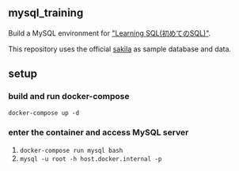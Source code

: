 ## mysql_training
Build a MySQL environment for ["Learning SQL(初めてのSQL)"](https://amzn.to/3nRRVPe).

This repository uses the official [sakila](https://dev.mysql.com/doc/index-other.html) as sample database and data.

## setup
### build and run docker-compose
`docker-compose up -d`

### enter the container and access MySQL server
1. `docker-compose run mysql bash`
1. `mysql -u root -h host.docker.internal -p`
